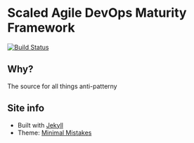 # Scaled Agile DevOps Maturity Framework

[![Build Status](https://travis-ci.org/bdfinst/sadmf.com.svg?branch=release)](https://travis-ci.org/bdfinst/sadmf.com)

## Why?

The source for all things anti-patterny

## Site info

- Built with [Jekyll](https://jekyllrb.com/)
- Theme: [Minimal Mistakes](https://mmistakes.github.io/minimal-mistakes/docs/quick-start-guide/)


